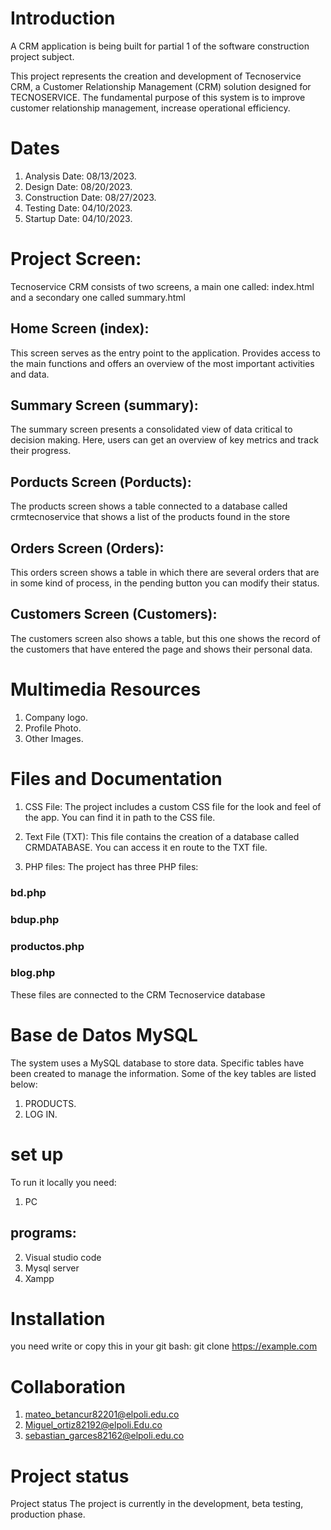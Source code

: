 
# Introduction
A CRM application is being built for partial 1 of the software construction project subject.

This project represents the creation and development of Tecnoservice CRM, a Customer Relationship Management (CRM) solution designed for TECNOSERVICE. The fundamental purpose of this system is to improve customer relationship management, increase operational efficiency.

# Dates
1. Analysis Date: 08/13/2023.
2. Design Date: 08/20/2023.
3. Construction Date: 08/27/2023.
4. Testing Date: 04/10/2023.
5. Startup Date: 04/10/2023.

# Project Screen:
Tecnoservice CRM consists of two screens, a main one called: index.html and a secondary one called summary.html
##  Home Screen (index):
This screen serves as the entry point to the application. Provides access to the main functions and offers an overview of the most important activities and data.
## Summary Screen (summary):
The summary screen presents a consolidated view of data critical to decision making. Here, users can get an overview of key metrics and track their progress.
## Porducts Screen (Porducts):
The products screen shows a table connected to a database called crmtecnoservice that shows a list of the products found in the store
## Orders Screen (Orders):
This orders screen shows a table in which there are several orders that are in some kind of process, in the pending button you can modify their status.
## Customers Screen (Customers):
The customers screen also shows a table, but this one shows the record of the customers that have entered the page and shows their personal data.

# Multimedia Resources
1. Company logo.
2. Profile Photo.
3. Other Images.

# Files and Documentation
1. CSS File: The project includes a custom CSS file for the look and feel of the app. You can find it in path to the CSS file.

2. Text File (TXT): This file contains the creation of a database called CRMDATABASE. You can access it en route to the TXT file.

3. PHP files: The project has three PHP files:
### bd.php
### bdup.php
### productos.php
### blog.php

These files are connected to the CRM Tecnoservice database

# Base de Datos MySQL
The system uses a MySQL database to store data. Specific tables have been created to manage the information. Some of the key tables are listed below: 
1. PRODUCTS.
2. LOG IN.

# set up
To run it locally you need:

1. PC
## programs: 
2. Visual studio code
3. Mysql server
3. Xampp

# Installation
you need write or copy this in your git bash: git clone https://example.com

# Collaboration
1. mateo_betancur82201@elpoli.edu.co
2. Miguel_ortiz82192@elpoli.Edu.co
4. sebastian_garces82162@elpoli.edu.co

# Project status
Project status
The project is currently in the development, beta testing, production phase.

